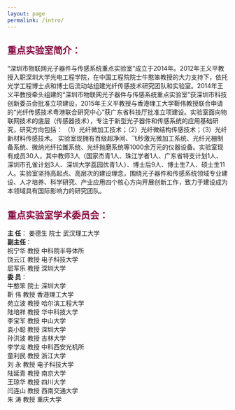 ```yaml
---
layout: page
permalink: /intro/
---
```


<h2 style="color: #870A40;">重点实验室简介：</h2> 

   “深圳市物联网光子器件与传感系统重点实验室”成立于2014年。2012年王义平教授入职深圳大学光电工程学院，在中国工程院院士牛憨笨教授的大力支持下，依托光学工程博士点和博士后流动站组建光纤传感技术研究团队和实验室。2014年王义平教授牵头组建的“深圳市物联网光子器件与传感系统重点实验室”获深圳市科技创新委员会批准立项建设，2015年王义平教授与香港理工大学靳伟教授联合申请的“光纤传感技术粤港联合研究中心”获广东省科技厅批准立项建设。实验室面向物联网技术的底层（传感器技术），专注于新型光子器件和传感系统的应用基础研究，研究方向包括： （1）光纤微加工技术；（2）光纤微结构传感技术；（3）光纤新材料传感技术。 实验室现拥有百级超净间、飞秒激光微加工系统、光纤光栅制备系统、微纳光纤拉錐系统、光纤抛磨系统等1000余万元的仪器设备。实验室现有成员30人，其中教师3人（国家杰青1人、珠江学者1人、广东省特支计划1人、深圳市孔雀计划3人、深圳大学荔园优青1人）、博士后9人、博士生7人、硕士生11人。实验室坚持高起点、高层次的建设理念，围绕光子器件和传感系统领域专业建设、人才培养、科学研究、产业应用四个核心方向开展创新工作，致力于建设成为本领域具有国际影响力的研究团队。

<h2 style="color: #870A40;">重点实验室学术委员会：</h2>

**主  任**： 
             姜德生 院士    武汉理工大学<br>
**副主任**：<br> 祝宁华 教授    中科院半导体所<br>
             饶云江 教授    电子科技大学<br>
             屈军乐 教授    深圳大学<br>
**委  员**：<br> 牛憨笨 院士    深圳大学<br>
             靳    伟 教授    香港理工大学<br>
             苑立波 教授    哈尔滨工程大学<br>
             陆培祥 教授    华中科技大学<br>
             李宝军 教授    中山大学<br>
             袁小聪 教授    深圳大学<br>
             孙洪波 教授    吉林大学<br>
             李学龙 教授    中科西安光机所<br>
             童利民 教授    浙江大学<br>
             刘    永 教授    电子科技大学<br>
             陆延青 教授    南京大学<br>
             王琼华 教授    四川大学<br>
             闫连山 教授    西南交通大学<br>
             朱    涛 教授    重庆大学<br>
             
         
